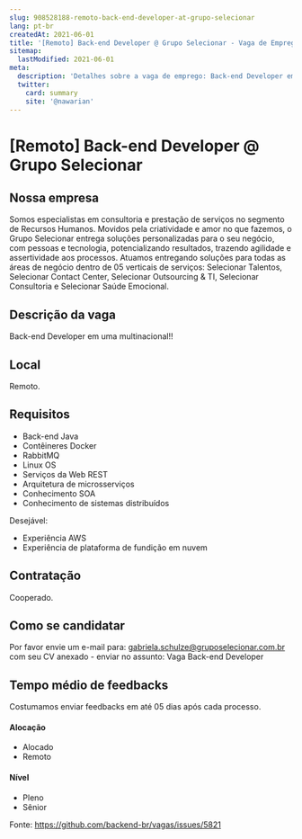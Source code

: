 ```yaml
---
slug: 908528188-remoto-back-end-developer-at-grupo-selecionar
lang: pt-br
createdAt: 2021-06-01
title: '[Remoto] Back-end Developer @ Grupo Selecionar - Vaga de Emprego'
sitemap:
  lastModified: 2021-06-01
meta:
  description: 'Detalhes sobre a vaga de emprego: Back-end Developer em uma multinacional!!'
  twitter:
    card: summary
    site: '@nawarian'
---
```


# [Remoto] Back-end Developer @ Grupo Selecionar

## Nossa empresa

Somos especialistas em consultoria e prestação de serviços no segmento de Recursos Humanos. Movidos pela criatividade e amor no que fazemos, o Grupo Selecionar entrega soluções personalizadas para o seu negócio, com pessoas e tecnologia, potencializando resultados, trazendo agilidade e assertividade aos processos. Atuamos entregando soluções para todas as áreas de negócio dentro de 05 verticais de serviços: Selecionar Talentos, Selecionar Contact Center, Selecionar Outsourcing & TI, Selecionar Consultoria e Selecionar Saúde Emocional.

## Descrição da vaga

Back-end Developer em uma multinacional!! 

## Local

Remoto.

## Requisitos

- Back-end Java
- Contêineres Docker
- RabbitMQ
- Linux OS
- Serviços da Web REST
- Arquitetura de microsserviços
- Conhecimento SOA
- Conhecimento de sistemas distribuídos

Desejável:

- Experiência AWS
- Experiência de plataforma de fundição em nuvem

## Contratação

Cooperado.

## Como se candidatar

Por favor envie um e-mail para: gabriela.schulze@gruposelecionar.com.br com seu CV anexado - enviar no assunto: Vaga Back-end Developer

## Tempo médio de feedbacks

Costumamos enviar feedbacks em até 05 dias após cada processo.

#### Alocação
- Alocado
- Remoto

#### Nível

- Pleno
- Sênior

Fonte: https://github.com/backend-br/vagas/issues/5821